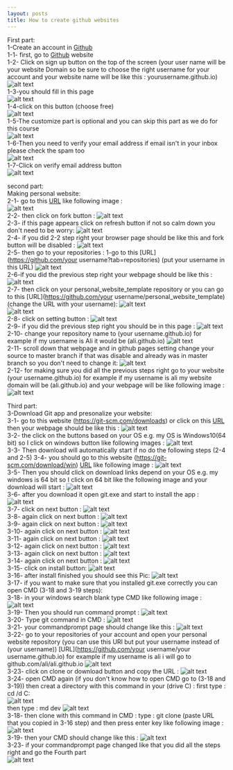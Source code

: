 ```yaml
---
layout: posts
title: How to create github websites 
---
```


First part:<br />
1-Create an account in [Github](https://github.com)<br />
    1-1- first, go to [Github](https://github.com) website <br />
    1-2- Click on sign up button on the top of the screen (your user name will be your website Domain so be sure to choose the right username for your account and your website name will be like this : yourusername.github.io)<br /> 
      ![alt text](https://github.com/mahdi-javid/mahdi-javid.github.io/blob/master/assets/images/Capture.PNG?raw=true "Sign up bottom")<br />
    1-3-you should fill in this page<br />
      ![alt text](https://github.com/mahdi-javid/mahdi-javid.github.io/blob/master/assets/images/Capture1.PNG?raw=true "sign up form")<br />
    1-4-click on this button (choose free)<br />
      ![alt text](https://github.com/mahdi-javid/mahdi-javid.github.io/blob/master/assets/images/Capture2.PNG?raw=true "plan")<br />
    1-5-The customize part is optional and you can skip this part as we do for this course<br />
      ![alt text](https://github.com/mahdi-javid/mahdi-javid.github.io/blob/master/assets/images/Capture3.PNG?raw=true "customize part")<br />
    1-6-Then you need to verify your email address if email isn't in your inbox please check the spam too<br />
      ![alt text](https://github.com/mahdi-javid/mahdi-javid.github.io/blob/master/assets/images/Capture4.PNG?raw=true "verifying email1")<br />
    1-7-Click on verify email address button<br />
      ![alt text](https://github.com/mahdi-javid/mahdi-javid.github.io/blob/master/assets/images/Capture5.PNG?raw=true "verifying email2")<br />

second part:<br />
Making personal website:<br />
2-1- go to this [URL](https://github.com/sauleh/personal_website_template) like following image :<br />
  ![alt text](https://github.com/mahdi-javid/mahdi-javid.github.io/blob/master/assets/images/Capture51.PNG?raw=true "verifying email2")<br />
2-2- then click on fork button :
  ![alt text](https://github.com/mahdi-javid/mahdi-javid.github.io/blob/master/assets/images/Capture52.PNG?raw=true "verifying email2")<br />
2-3- if this page appears click on refresh button if not so calm down you don't need to be worry:
  ![alt text](https://github.com/mahdi-javid/mahdi-javid.github.io/blob/master/assets/images/Capture53.PNG?raw=true "verifying email2")<br />
2-4- if you did 2-2 step right your browser page should be like this and fork button will be disabled :
  ![alt text](https://github.com/mahdi-javid/mahdi-javid.github.io/blob/master/assets/images/Capture54.PNG?raw=true "verifying email2")<br />
2-5- then go to your repositories :
   1-go to this [URL](https://github.com/your username?tab=repositories) (put your username in this URL)
     ![alt text](https://github.com/mahdi-javid/mahdi-javid.github.io/blob/master/assets/images/Capture55.PNG?raw=true "verifying email2")<br />
2-6-if you did the previous step right your webpage should be like this :
  ![alt text](https://github.com/mahdi-javid/mahdi-javid.github.io/blob/master/assets/images/Capture56.PNG?raw=true "verifying email2")<br />
2-7- then click on your personal_website_template repository or you can go to this [URL](https://github.com/your username/personal_website_template)(change the URL with your username):
  ![alt text](https://github.com/mahdi-javid/mahdi-javid.github.io/blob/master/assets/images/Capture57.PNG?raw=true "verifying email2")<br />
  ![alt text](https://github.com/mahdi-javid/mahdi-javid.github.io/blob/master/assets/images/Capture58.PNG?raw=true "verifying email2")<br />
2-8- click on setting button :
  ![alt text](https://github.com/mahdi-javid/mahdi-javid.github.io/blob/master/assets/images/Capture59.PNG?raw=true "verifying email2")<br />
2-9- if you did the previous step right you should be in this page :
  ![alt text](https://github.com/mahdi-javid/mahdi-javid.github.io/blob/master/assets/images/Capture60.PNG?raw=true "verifying email2")<br />
2-10- change your repository name to (your username.github.io) for example if my username is Ali it would be (ali.github.io) 
  ![alt text](https://github.com/mahdi-javid/mahdi-javid.github.io/blob/master/assets/images/Capture61.PNG?raw=true "verifying email2")<br />
2-11- scroll down that webpage and in github pages setting change your source to master branch if that was disable and already was in master branch so you don't need to change it:
  ![alt text](https://github.com/mahdi-javid/mahdi-javid.github.io/blob/master/assets/images/Capture62.PNG?raw=true "verifying email2")<br />
2-12- for making sure you did all the previous steps right go to your website (your username.github.io) for example if my username is ali my website domain will be (ali.github.io) and your webpage will be like following image :
  ![alt text](https://github.com/mahdi-javid/mahdi-javid.github.io/blob/master/assets/images/Capture63.PNG?raw=true "verifying email2")<br />

Third part:<br />
3-Download Git app and presonalize your website: <br />
    3-1- go to this website (https://git-scm.com/downloads) or click on this [URL](https://git-scm.com/downloads) then your webpage should be like this :
      ![alt text](https://github.com/mahdi-javid/mahdi-javid.github.io/blob/master/assets/images/Capture26.PNG?raw=true  "typing URL")<br />
    3-2- the click on the buttons based on your OS e.g. my OS is Windows10(64 bit) so I click on windows button like following images :
      ![alt text](https://github.com/mahdi-javid/mahdi-javid.github.io/blob/master/assets/images/Capture27.PNG?raw=true  "typing URL")<br />
    3-3- Then download will automatically start if no do the following steps (2-4 and 2-5)
    3-4- you should go to this website (https://git-scm.com/download/win) [URL](https://git-scm.com/download/win) like following image :
      ![alt text](https://github.com/mahdi-javid/mahdi-javid.github.io/blob/master/assets/images/Capture28.PNG?raw=true  "typing URL")<br />
    3-5- Then you should click on download links depend on your OS e.g. my windows is 64 bit so I click on 64 bit like the following image and your download will start :
    ![alt text](https://github.com/mahdi-javid/mahdi-javid.github.io/blob/master/assets/images/Capture29.PNG?raw=true  "typing URL")<br />
    3-6- after you download it open git.exe and start to install the app :
    ![alt text](https://github.com/mahdi-javid/mahdi-javid.github.io/blob/master/assets/images/Capture30.PNG?raw=true  "typing URL")<br />
    3-7- click on next button :
    ![alt text](https://github.com/mahdi-javid/mahdi-javid.github.io/blob/master/assets/images/Capture31.PNG?raw=true  "typing URL")<br />
    3-8- again click on next button :
    ![alt text](https://github.com/mahdi-javid/mahdi-javid.github.io/blob/master/assets/images/Capture32.PNG?raw=true  "typing URL")<br />
    3-9- again click on next button :
    ![alt text](https://github.com/mahdi-javid/mahdi-javid.github.io/blob/master/assets/images/Capture33.PNG?raw=true  "typing URL")<br />
    3-10- again click on next button :
    ![alt text](https://github.com/mahdi-javid/mahdi-javid.github.io/blob/master/assets/images/Capture34.PNG?raw=true  "typing URL")<br />
    3-11- again click on next button :
    ![alt text](https://github.com/mahdi-javid/mahdi-javid.github.io/blob/master/assets/images/Capture35.PNG?raw=true  "typing URL")<br />
    3-12- again click on next button :
    ![alt text](https://github.com/mahdi-javid/mahdi-javid.github.io/blob/master/assets/images/Capture36.PNG?raw=true  "typing URL")<br />
    3-13- again click on next button :
    ![alt text](https://github.com/mahdi-javid/mahdi-javid.github.io/blob/master/assets/images/Capture37.PNG?raw=true  "typing URL")<br />
    3-14- again click on next button :
    ![alt text](https://github.com/mahdi-javid/mahdi-javid.github.io/blob/master/assets/images/Capture38.PNG?raw=true  "typing URL")<br />
    3-15- click on install button:
    ![alt text](https://github.com/mahdi-javid/mahdi-javid.github.io/blob/master/assets/images/Capture39.PNG?raw=true  "typing URL")<br />
    3-16- after install finished you should see this Pic:
    ![alt text](https://github.com/mahdi-javid/mahdi-javid.github.io/blob/master/assets/images/Capture40.PNG?raw=true  "typing URL")<br />
    3-17- if you want to make sure that you installed git.exe correctly you can open CMD (3-18 and 3-19 steps):<br />
    3-18- in your windows search blank type CMD like following image :
    ![alt text](https://github.com/mahdi-javid/mahdi-javid.github.io/blob/master/assets/images/Capture41.PNG?raw=true  "typing URL")<br />
    3-19- Then you should run command prompt :
    ![alt text](https://github.com/mahdi-javid/mahdi-javid.github.io/blob/master/assets/images/Capture42.PNG?raw=true  "typing URL")<br />
    3-20- Type git command in CMD :
    ![alt text](https://github.com/mahdi-javid/mahdi-javid.github.io/blob/master/assets/images/Capture43.PNG?raw=true  "typing URL")<br />
    3-21- your commandprompt page should change like this :
    ![alt text](https://github.com/mahdi-javid/mahdi-javid.github.io/blob/master/assets/images/Capture44.PNG?raw=true  "typing URL")<br />
    3-22-  go to your repositories of your account and open your personal website repository (you can use this URl but put your username instead of (your username)) [URL](https://github.com/your username/your username.github.io)
    for example if my username is ali i will go to github.com/ali/ali.github.io
        ![alt text](https://github.com/mahdi-javid/mahdi-javid.github.io/blob/master/assets/images/Capture64.PNG?raw=true  "typing URL")<br />
    3-23- click on clone or download button and copy the URL :
      ![alt text](https://github.com/mahdi-javid/mahdi-javid.github.io/blob/master/assets/images/Capture65.PNG?raw=true  "typing URL")<br />
    3-24- open CMD again (if you don't know how to open CMD go to (3-18 and 3-19)) then creat a directory with this command in your (drive C) :
        first type : cd /d C:\
        ![alt text](https://github.com/mahdi-javid/mahdi-javid.github.io/blob/master/assets/images/Capture45.PNG?raw=true "repository")<br />
        then type : md dev
        ![alt text](https://github.com/mahdi-javid/mahdi-javid.github.io/blob/master/assets/images/Capture46.PNG?raw=true "repository")<br />
3-18- then clone with this command in CMD :
        type : git clone (paste URL that you copied in 3-16 step) and then press enter key like following image :
        ![alt text](https://github.com/mahdi-javid/mahdi-javid.github.io/blob/master/assets/images/Capture47.PNG?raw=true "repository")<br />
3-19- then your CMD should change like this :
    ![alt text](https://github.com/mahdi-javid/mahdi-javid.github.io/blob/master/assets/images/Capture48.PNG?raw=true "repository")<br />
3-23- if your commandprompt page changed like that you did all the steps right and go the Fourth part<br />
    ![alt text](https://github.com/mahdi-javid/mahdi-javid.github.io/blob/master/assets/images/Capture48.PNG?raw=true  "typing URL")<br />


